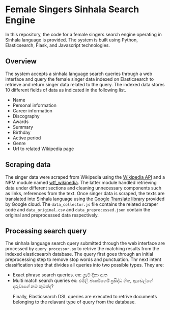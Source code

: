 # Female Singers Sinhala Search Engine
In this repository, the code for a female singers search engine operating in Sinhala language is provided. The system is built using Python, Elasticsearch, Flask, and Javascript technologies.

## Overview
The system accepts a sinhala language search queries through a web interface and query the female singer data indexed on Elasticsearch to retrieve and return singer data related to the query. The indexed data stores 10 different fields of data as indicated in the following list. 
<ul>
  <li>Name</li>
  <li>Personal information</li>
  <li>Career information</li>
  <li>Discography</li>
  <li>Awards</li>
  <li>Summary</li>
  <li>Birthday</li>
  <li>Active period</li>
  <li>Genre</li>
  <li>Url to related Wikipedia page</li>
</ul>

## Scraping data
The singer data were scraped from Wikipedia using the [Wikipedia API](https://www.mediawiki.org/wiki/API:Main_page) and a NPM module named [wtf_wikipedia](https://www.npmjs.com/package/wtf_wikipedia). The latter module handled retrieving data under different sections and cleaning unnecessary components such as links, references from the text. Once singer data is scraped, the texts are translated into Sinhala language using the [Google Translate library](https://www.npmjs.com/package/@google-cloud/translate) provided by Google cloud. The ```data_collector.js``` file contains the related scraper code and ```data_original.csv``` and ```data_preprocessed.json``` contain the original and preprocessed data respectively.

## Processing search query
The sinhala language search query submitted through the web interface are processed by ```query_processor.py``` to retrive the matching results from the indexed elasticsearxh database. The query first goes through an initial preprocessing step to remove stop words and punctuation. Thr next intent classification step that divides all queries into two possible types. They are:
<ul>
  <li>Exact phrase search queries. ex: ග්‍රැමී දිනා ඇත</li> 
  <li>Multi match search queries ex: එමිලි බාර්කර්ගේ ප්‍රසිද්ධ ගීත, ඇඩෙල්ගේ දරුවාගේ නම කුමක්ද?</li> 

Finally, Elasticsearch DSL queries are executed to retrive documents belonging to the relavant type of query from the database. 
